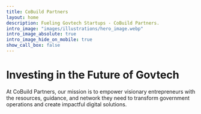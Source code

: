 ```yaml
---
title: CoBuild Partners
layout: home
description: Fueling Govtech Startups - CoBuild Partners.
intro_image: "images/illustrations/hero_image.webp"
intro_image_absolute: true
intro_image_hide_on_mobile: true
show_call_box: false
---
```


# Investing in the Future of Govtech

At CoBuild Partners, our mission is to empower visionary entrepreneurs with the resources, guidance, and network they need to transform government operations and create impactful digital solutions.
